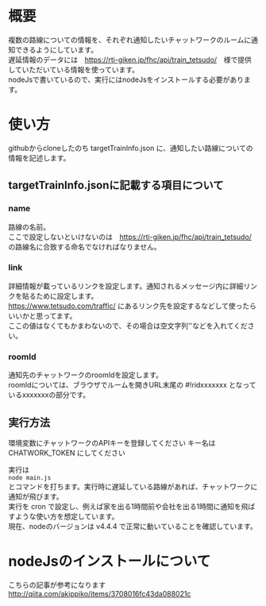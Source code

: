 # 概要
複数の路線についての情報を、それぞれ通知したいチャットワークのルームに通知できるようにしています。  
遅延情報のデータには　<https://rti-giken.jp/fhc/api/train_tetsudo/>　様で提供していただいている情報を使っています。  
nodeJsで書いているので、実行にはnodeJsをインストールする必要があります。

# 使い方
githubからcloneしたのち targetTrainInfo.json に、通知したい路線についての情報を記述します。
## targetTrainInfo.jsonに記載する項目について
### name
路線の名前。  
ここで設定しないといけないのは　<https://rti-giken.jp/fhc/api/train_tetsudo/> の路線名に合致する命名でなければなりません。
### link
詳細情報が載っているリンクを設定します。通知されるメッセージ内に詳細リンクを貼るために設定します。  
<https://www.tetsudo.com/traffic/> にあるリンク先を設定するなどして使ったらいいかと思ってます。  
ここの値はなくてもかまわないので、その場合は空文字列''などを入れてください。
### roomId
通知先のチャットワークのroomIdを設定します。  
roomIdについては、ブラウザでルームを開きURL末尾の #!ridxxxxxxx となっているxxxxxxxの部分です。  


## 実行方法
環境変数にチャットワークのAPIキーを登録してください
キー名は CHATWORK_TOKEN にしてください

実行は  
`node main.js`  
とコマンドを打ちます。実行時に遅延している路線があれば、チャットワークに通知が飛びます。  
実行を cron で設定し、例えば家を出る1時間前や会社を出る1時間に通知を飛ばすような使い方を想定しています。  
現在、nodeのバージョンは v4.4.4 で正常に動いていることを確認しています。

# nodeJsのインストールについて
こちらの記事が参考になります  
http://qiita.com/akippiko/items/3708016fc43da088021c
